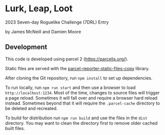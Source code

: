 # Lurk, Leap, Loot

2023 Seven-day Roguelike Challenge (7DRL) Entry

by James McNeill and Damien Moore

## Development

This code is developed using parcel 2 (https://parceljs.org/).

Static files are served with the [parcel-reporter-static-files-copy](https://github.com/elwin013/parcel-reporter-static-files-copy) library.

After cloning the Git repository, run `npm install` to set up dependencies.

To run locally, run `npm run start` and then use a browser to load `http://localhost:1234`. Most of the time, changes to source files will trigger a page reload. Sometimes it will fall over and require a browser hard reload instead. Sometimes beyond that it will require the `.parcel-cache` directory to be deleted and recreated.

To build for distribution run `npm run build` and use the files in the `dist` directory. You may want to clean the directory first to remove older cached built files.

